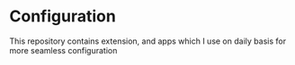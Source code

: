 # Configuration
This repository contains extension, and apps which I use on daily basis for more seamless configuration
